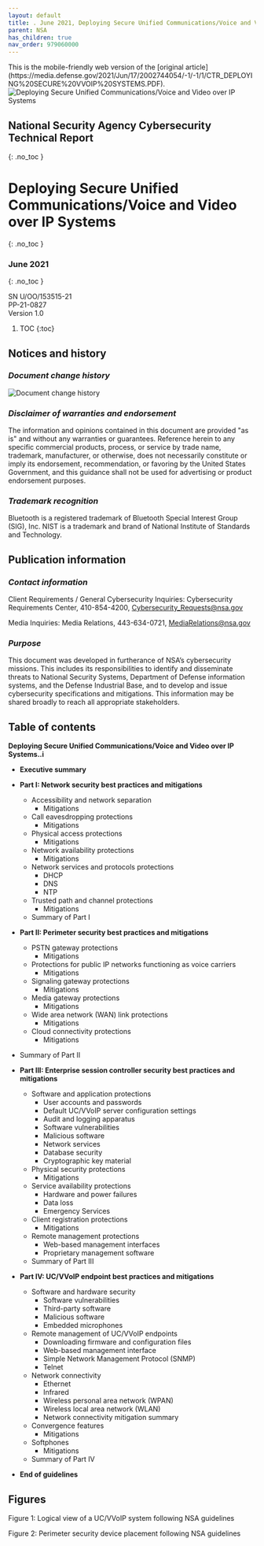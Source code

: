 ```yaml
---
layout: default
title: . June 2021, Deploying Secure Unified Communications/Voice and Video over IP Systems  
parent: NSA 
has_children: true
nav_order: 979060000 
---
```

<style>
.dont-break-out {
  /* These are technically the same, but use both */
  overflow-wrap: break-word;
  word-wrap: break-word;

  -ms-word-break: break-all;
  /* This is the dangerous one in WebKit, as it breaks things wherever */
  word-break: break-all;
  /* Instead use this non-standard one: */
  word-break: break-word;
}
</style>

<div class="dont-break-out" markdown="1">
This is the mobile-friendly web version of the [original article](https://media.defense.gov/2021/Jun/17/2002744054/-1/-1/1/CTR_DEPLOYING%20SECURE%20VVOIP%20SYSTEMS.PDF).

<img src="https://statics.bsafes.com/images/publications/CTR_DEPLOYING%20SECURE%20VVOIP%20SYSTEMS-43.png" alt="Deploying Secure Unified Communications/Voice and Video over IP Systems" style="display:block; margin:0 auto">

## National Security Agency Cybersecurity Technical Report 
{: .no_toc }

# Deploying Secure Unified Communications/Voice and Video over IP Systems 
{: .no_toc }
### June 2021 
{: .no_toc }

SN U/OO/153515-21  
PP-21-0827  
Version 1.0  
 
1. TOC
{:toc}

## Notices and history

### *Document change history*
![Document change history](https://statics.bsafes.com/images/publications/deploying-secure-unified-communications-voice-and-video-over-ip-systems-Document%20change%20history.png)

### *Disclaimer of warranties and endorsement*

The information and opinions contained in this document are provided "as is" and without any warranties or guarantees. Reference herein to any specific commercial products, process, or service by trade name, trademark, manufacturer, or otherwise, does not necessarily constitute or imply its endorsement, recommendation, or favoring by the United States Government, and this guidance shall not be used for advertising or product endorsement purposes.

### *Trademark recognition*
Bluetooth is a registered trademark of Bluetooth Special Interest Group (SIG), Inc. NIST is a trademark and brand of National Institute of Standards and Technology.

## Publication information

### *Contact information*

Client Requirements / General Cybersecurity Inquiries: 
Cybersecurity Requirements Center, 410-854-4200, Cybersecurity_Requests@nsa.gov 

Media Inquiries: 
Media Relations, 443-634-0721, MediaRelations@nsa.gov

### *Purpose*
This document was developed in furtherance of NSA’s cybersecurity missions. This includes its responsibilities to identify and disseminate threats to National Security Systems, Department of Defense information systems, and the Defense Industrial Base, and to develop and issue cybersecurity specifications and mitigations. This information may be shared broadly to reach all appropriate stakeholders.

## Table of contents

**Deploying Secure Unified Communications/Voice and Video over IP Systems..i**
- **Executive summary** 
- **Part I: Network security best practices and mitigations**
    - Accessibility and network separation
        - Mitigations
    - Call eavesdropping protections 
        - Mitigations 
    - Physical access protections
        - Mitigations 
    - Network availability protections 
        -  Mitigations 
    - Network services and protocols protections
        - DHCP
        - DNS
        - NTP
    - Trusted path and channel protections 
        - Mitigations 
    -  Summary of Part I

- **Part II: Perimeter security best practices and mitigations** 
    - PSTN gateway protections
        - Mitigations 
    - Protections for public IP networks functioning as voice carriers
        - Mitigations 
    - Signaling gateway protections 
        - Mitigations 
    - Media gateway protections 
        - Mitigations 
    - Wide area network (WAN) link protections
        - Mitigations 
    - Cloud connectivity protections 
        - Mitigations 

- Summary of Part II

- **Part III: Enterprise session controller security best practices and mitigations** 
    - Software and application protections
        - User accounts and passwords
        - Default UC/VVoIP server configuration settings
        - Audit and logging apparatus 
        -  Software vulnerabilities 
        - Malicious software
        - Network services 
        - Database security
        - Cryptographic key material
    - Physical security protections 
        - Mitigations 
    - Service availability protections
        - Hardware and power failures
        - Data loss
        - Emergency Services 
    - Client registration protections
        - Mitigations 
    - Remote management protections 
        - Web-based management interfaces
        - Proprietary management software 
    - Summary of Part III

- **Part IV: UC/VVoIP endpoint best practices and mitigations** 
    - Software and hardware security
        - Software vulnerabilities 
        - Third-party software 
        - Malicious software
        - Embedded microphones
    - Remote management of UC/VVoIP endpoints
        - Downloading firmware and configuration files
        - Web-based management interface
        - Simple Network Management Protocol (SNMP) 
        - Telnet 
    - Network connectivity
        - Ethernet
        - Infrared 
        - Wireless personal area network (WPAN)
        - Wireless local area network (WLAN)
        - Network connectivity mitigation summary 
    - Convergence features
        - Mitigations
    - Softphones
        - Mitigations 
    - Summary of Part IV

- **End of guidelines**

## Figures

Figure 1: Logical view of a UC/VVoIP system following NSA guidelines

Figure 2: Perimeter security device placement following NSA guidelines

</div>
